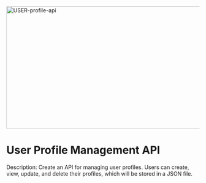 <img src="https://socialify.git.ci/Asanda001019/USER-profile-api/image?language=1&owner=1&name=1&stargazers=1&theme=Light" alt="USER-profile-api" width="640" height="320" />
 <h1>User Profile Management API</h1>
<p>Description: Create an API for managing user profiles. Users can create, view, update, and delete their profiles, which will be stored in a JSON file.</p>
